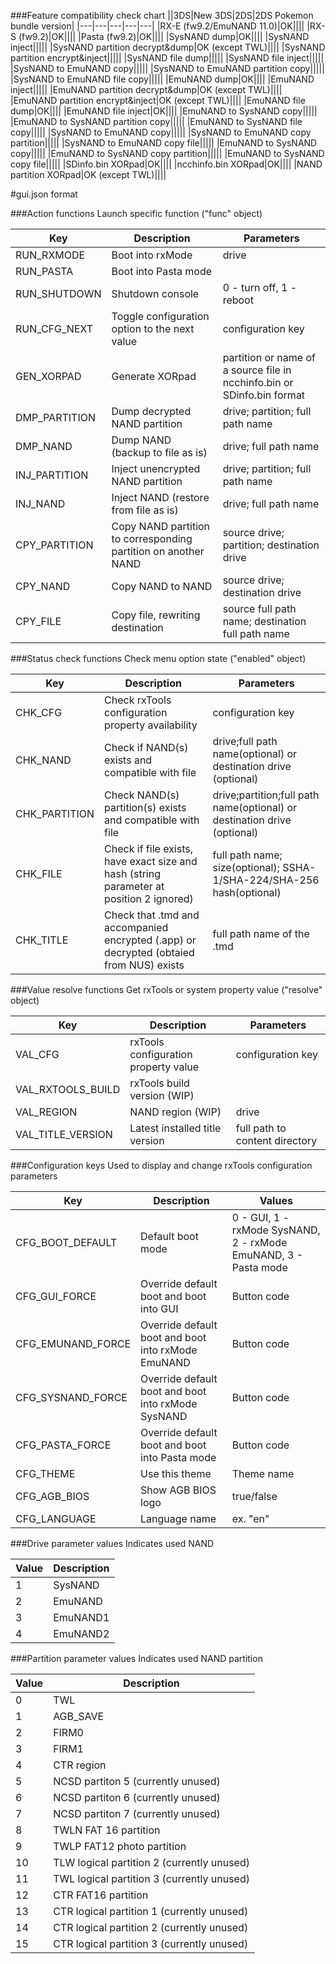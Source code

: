 ###Feature compatibility check chart
||3DS|New 3DS|2DS|2DS Pokemon bundle version|
|---|---|---|---|---|
|RX-E (fw9.2/EmuNAND 11.0)|OK||||
|RX-S (fw9.2)|OK||||
|Pasta (fw9.2)|OK||||
|SysNAND dump|OK||||
|SysNAND inject|||||
|SysNAND partition decrypt&dump|OK (except TWL)||||
|SysNAND partition encrypt&inject|||||
|SysNAND file dump|||||
|SysNAND file inject|||||
|SysNAND to EmuNAND copy|||||
|SysNAND to EmuNAND partition copy|||||
|SysNAND to EmuNAND file copy|||||
|EmuNAND dump|OK||||
|EmuNAND inject|||||
|EmuNAND partition decrypt&dump|OK (except TWL)||||
|EmuNAND partition encrypt&inject|OK (except TWL)||||
|EmuNAND file dump|OK||||
|EmuNAND file inject|OK||||
|EmuNAND to SysNAND copy|||||
|EmuNAND to SysNAND partition copy|||||
|EmuNAND to SysNAND file copy|||||
|SysNAND to EmuNAND copy|||||
|SysNAND to EmuNAND copy partition|||||
|SysNAND to EmuNAND copy file|||||
|EmuNAND to SysNAND copy|||||
|EmuNAND to SysNAND copy partition|||||
|EmuNAND to SysNAND copy file|||||
|SDinfo.bin XORpad|OK||||
|ncchinfo.bin XORpad|OK||||
|NAND partition XORpad|OK (except TWL)||||

#gui.json format

###Action functions
Launch specific function ("func" object)

|Key|Description|Parameters|
|---|---|---|
|RUN_RXMODE|Boot into rxMode|drive|
|RUN_PASTA|Boot into Pasta mode||
|RUN_SHUTDOWN|Shutdown console|0 - turn off, 1 - reboot|
|RUN_CFG_NEXT|Toggle configuration option to the next value|configuration key|
|GEN_XORPAD|Generate XORpad|partition or name of a source file in ncchinfo.bin or SDinfo.bin format|
|DMP_PARTITION|Dump decrypted NAND partition|drive; partition; full path name|
|DMP_NAND|Dump NAND (backup to file as is)|drive; full path name|
|INJ_PARTITION|Inject unencrypted NAND partition|drive; partition; full path name|
|INJ_NAND|Inject NAND (restore from file as is)|drive; full path name|
|CPY_PARTITION|Copy NAND partition to corresponding partition on another NAND|source drive; partition; destination drive|
|CPY_NAND|Copy NAND to NAND|source drive; destination drive|
|CPY_FILE|Copy file, rewriting destination|source full path name; destination full path name|

###Status check functions
Check menu option state ("enabled" object)

|Key|Description|Parameters|
|---|---|---|
|CHK_CFG|Check rxTools configuration property availability|configuration key|
|CHK_NAND|Check if NAND(s) exists and compatible with file|drive;full path name(optional) or destination drive (optional)|
|CHK_PARTITION|Check NAND(s) partition(s) exists and compatible with file|drive;partition;full path name(optional) or destination drive (optional)|
|CHK_FILE|Check if file exists, have exact size and hash (string parameter at position 2 ignored)|full path name; size(optional); SSHA-1/SHA-224/SHA-256 hash(optional)|
|CHK_TITLE|Check that .tmd and accompanied encrypted (.app) or decrypted (obtaied from NUS) exists|full path name of the .tmd|

###Value resolve functions
Get rxTools or system property value ("resolve" object)

|Key|Description|Parameters|
|---|---|---|
|VAL_CFG|rxTools configuration property value|configuration key|
|VAL_RXTOOLS_BUILD|rxTools build version (WIP)||
|VAL_REGION|NAND region (WIP)|drive|
|VAL_TITLE_VERSION|Latest installed title version|full path to content directory|

###Configuration keys
Used to display and change rxTools configuration parameters

|Key|Description|Values|
|---|---|---|
|CFG_BOOT_DEFAULT|Default boot mode|0 - GUI, 1 - rxMode SysNAND, 2 - rxMode EmuNAND, 3 - Pasta mode|
|CFG_GUI_FORCE|Override default boot and boot into GUI|Button code|
|CFG_EMUNAND_FORCE|Override default boot and boot into rxMode EmuNAND|Button code|
|CFG_SYSNAND_FORCE|Override default boot and boot into rxMode SysNAND|Button code|
|CFG_PASTA_FORCE|Override default boot and boot into Pasta mode|Button code|
|CFG_THEME|Use this theme|Theme name|
|CFG_AGB_BIOS|Show AGB BIOS logo|true/false|
|CFG_LANGUAGE|Language name|ex. "en"|

###Drive parameter values
Indicates used NAND

|Value|Description|
|---|---|
|1|SysNAND|
|2|EmuNAND|
|3|EmuNAND1|
|4|EmuNAND2|

###Partition parameter values
Indicates used NAND partition

|Value|Description|
|---|---|
|0|TWL|
|1|AGB_SAVE|
|2|FIRM0|
|3|FIRM1|
|4|CTR region|
|5|NCSD partiton 5 (currently unused)|
|6|NCSD partiton 6 (currently unused)|
|7|NCSD partiton 7 (currently unused)|
|8|TWLN FAT 16 partition|
|9|TWLP FAT12 photo partition|
|10|TLW logical partition 2 (currently unused)|
|11|TWL logical partition 3 (currently unused)|
|12|CTR FAT16 partition|
|13|CTR logical partition 1 (currently unused)|
|14|CTR logical partition 2 (currently unused)|
|15|CTR logical partition 3 (currently unused)|
